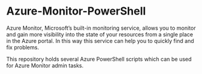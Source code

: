 # Azure-Monitor-PowerShell

Azure Monitor, Microsoft’s built-in monitoring service, allows you to monitor and gain more visibility into the state of your resources from a single place in the Azure portal. 
In this way this service can help you to quickly find and fix problems.

This repository holds several Azure PowerShell scripts which can be used for Azure Monitor admin tasks.
